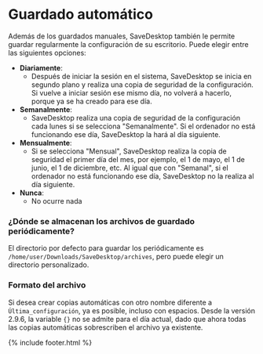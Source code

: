 
# Guardado automático
Además de los guardados manuales, SaveDesktop también le permite guardar regularmente la configuración de su escritorio. Puede elegir entre las siguientes opciones:
- **Diariamente**: 
  - Después de iniciar la sesión en el sistema, SaveDesktop se inicia en segundo plano y realiza una copia de seguridad de la configuración. Si vuelve a iniciar sesión ese mismo día, no volverá a hacerlo, porque ya se ha creado para ese día.
- **Semanalmente**:
  - SaveDesktop realiza una copia de seguridad de la configuración cada lunes si se selecciona "Semanalmente". Si el ordenador no está funcionando ese día, SaveDesktop la hará al día siguiente.
- **Mensualmente**:
  - Si se selecciona "Mensual", SaveDesktop realiza la copia de seguridad el primer día del mes, por ejemplo, el 1 de mayo, el 1 de junio, el 1 de diciembre, etc. Al igual que con "Semanal", si el ordenador no está funcionando ese día, SaveDesktop no la realiza al día siguiente.
- **Nunca**:
  - No ocurre nada

### ¿Dónde se almacenan los archivos de guardado periódicamente?
El directorio por defecto para guardar los periódicamente es `/home/user/Downloads/SaveDesktop/archives`, pero puede elegir un directorio personalizado.

### Formato del archivo
Si desea crear copias automáticas con otro nombre diferente a `Última_configuración`, ya es posible, incluso con espacios. Desde la versión 2.9.6, la variable `{}` no se admite para el día actual, dado que ahora todas las copias automáticas sobrescriben el archivo ya existente.



{% include footer.html %}

